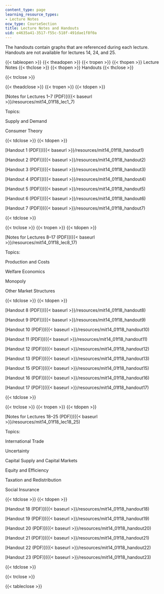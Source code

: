 ```yaml
---
content_type: page
learning_resource_types:
- Lecture Notes
ocw_type: CourseSection
title: Lecture Notes and Handouts
uid: e4635a41-3517-f55c-518f-491dae1f8f0a
---
```


The handouts contain graphs that are referenced during each lecture. Handouts are not available for lectures 14, 24, and 25. 

{{< tableopen >}}
{{< theadopen >}}
{{< tropen >}}
{{< thopen >}}
Lecture Notes
{{< thclose >}}
{{< thopen >}}
Handouts
{{< thclose >}}

{{< trclose >}}

{{< theadclose >}}
{{< tropen >}}
{{< tdopen >}}


[Notes for Lectures 1–7 (PDF)]({{< baseurl >}}/resources/mit14_01f18_lec1_7)

Topics:

Supply and Demand

Consumer Theory


{{< tdclose >}}
{{< tdopen >}}


[Handout 1 (PDF)]({{< baseurl >}}/resources/mit14_01f18_handout1)

[Handout 2 (PDF)]({{< baseurl >}}/resources/mit14_01f18_handout2)

[Handout 3 (PDF)]({{< baseurl >}}/resources/mit14_01f18_handout3)

[Handout 4 (PDF)]({{< baseurl >}}/resources/mit14_01f18_handout4)

[Handout 5 (PDF)]({{< baseurl >}}/resources/mit14_01f18_handout5)

[Handout 6 (PDF)]({{< baseurl >}}/resources/mit14_01f18_handout6)

[Handout 7 (PDF)]({{< baseurl >}}/resources/mit14_01f18_handout7)


{{< tdclose >}}

{{< trclose >}}
{{< tropen >}}
{{< tdopen >}}


[Notes for Lectures 8–17 (PDF)]({{< baseurl >}}/resources/mit14_01f18_lec8_17)

Topics:

Production and Costs

Welfare Economics

Monopoly

Other Market Structures


{{< tdclose >}}
{{< tdopen >}}


[Handout 8 (PDF)]({{< baseurl >}}/resources/mit14_01f18_handout8)

[Handout 9 (PDF)]({{< baseurl >}}/resources/mit14_01f18_handout9)

[Handout 10 (PDF)]({{< baseurl >}}/resources/mit14_01f18_handout10)

[Handout 11 (PDF)]({{< baseurl >}}/resources/mit14_01f18_handout11)

[Handout 12 (PDF)]({{< baseurl >}}/resources/mit14_01f18_handout12)

[Handout 13 (PDF)]({{< baseurl >}}/resources/mit14_01f18_handout13)

[Handout 15 (PDF)]({{< baseurl >}}/resources/mit14_01f18_handout15)

[Handout 16 (PDF)]({{< baseurl >}}/resources/mit14_01f18_handout16)

[Handout 17 (PDF)]({{< baseurl >}}/resources/mit14_01f18_handout17)


{{< tdclose >}}

{{< trclose >}}
{{< tropen >}}
{{< tdopen >}}


[Notes for Lectures 18–25 (PDF)]({{< baseurl >}}/resources/mit14_01f18_lec18_25)

Topics:

International Trade

Uncertainty

Capital Supply and Capital Markets

Equity and Efficiency

Taxation and Redistribution

Social Insurance


{{< tdclose >}}
{{< tdopen >}}


[Handout 18 (PDF)]({{< baseurl >}}/resources/mit14_01f18_handout18)

[Handout 19 (PDF)]({{< baseurl >}}/resources/mit14_01f18_handout19)

[Handout 20 (PDF)]({{< baseurl >}}/resources/mit14_01f18_handout20)

[Handout 21 (PDF)]({{< baseurl >}}/resources/mit14_01f18_handout21)

[Handout 22 (PDF)]({{< baseurl >}}/resources/mit14_01f18_handout22)

[Handout 23 (PDF)]({{< baseurl >}}/resources/mit14_01f18_handout23)


{{< tdclose >}}

{{< trclose >}}

{{< tableclose >}}